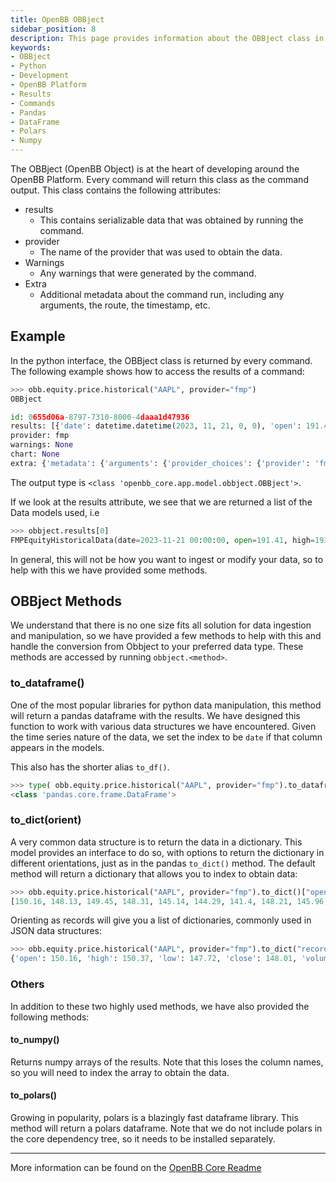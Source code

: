 ```yaml
---
title: OpenBB OBBject
sidebar_position: 8
description: This page provides information about the OBBject class in the OpenBB Platform.  This class provides the interface to interact with commands
keywords:
- OBBject
- Python
- Development
- OpenBB Platform
- Results
- Commands
- Pandas
- DataFrame
- Polars
- Numpy
---
```


The OBBject (OpenBB Object) is at the heart of developing around the OpenBB Platform. Every command will return this class as the command output. This class contains the following attributes:

- results
  - This contains serializable data that was obtained by running the command.
- provider
  - The name of the provider that was used to obtain the data.
- Warnings
  - Any warnings that were generated by the command.
- Extra
  - Additional metadata about the command run, including any arguments, the route, the timestamp, etc.

## Example

In the python interface, the OBBject class is returned by every command. The following example shows how to access the results of a command:

```python
>>> obb.equity.price.historical("AAPL", provider="fmp")
OBBject

id: 0655d06a-8797-7310-8000-4daaa1d47936
results: [{'date': datetime.datetime(2023, 11, 21, 0, 0), 'open': 191.41, 'high': 1...
provider: fmp
warnings: None
chart: None
extra: {'metadata': {'arguments': {'provider_choices': {'provider': 'fmp'}, 'standa...
```

The output type is `<class 'openbb_core.app.model.obbject.OBBject'>`.

If we look at the results attribute, we see that we are returned a list of the Data models used, i.e

```python
>>> obbject.results[0]
FMPEquityHistoricalData(date=2023-11-21 00:00:00, open=191.41, high=191.5, low=189.74, close=190.375, volume=24029603, vwap=190.54, label=November 21, 23, adj_close=190.375, unadjusted_volume=24029603.0, change=-1.03, change_percent=-0.5407241, change_over_time=-0.005407241)
```

In general, this will not be how you want to ingest or modify your data, so to help with this we have provided some methods.

## OBBject Methods

We understand that there is no one size fits all solution for data ingestion and manipulation, so we have provided a few methods to help with this and handle the conversion from Obbject to your preferred data type. These methods are accessed by running `obbject.<method>`.

### to_dataframe()

One of the most popular libraries for python data manipulation, this method will return a pandas dataframe with the results. We have designed this function to work with various data structures we have encountered. Given the time series nature of the data, we set the index to be `date` if that column appears in the models.

This also has the shorter alias `to_df()`.

```python
>>> type( obb.equity.price.historical("AAPL", provider="fmp").to_dataframe() )
<class 'pandas.core.frame.DataFrame'>
```

### to_dict(orient)

A very common data structure is to return the data in a dictionary. This model provides an interface to do so, with options to return the dictionary in different orientations, just as in the pandas `to_dict()` method. The default method will return a dictionary that allows you to index to obtain data:

```python
>>> obb.equity.price.historical("AAPL", provider="fmp").to_dict()["open"][:10]
[150.16, 148.13, 149.45, 148.31, 145.14, 144.29, 141.4, 148.21, 145.96, 147.77]
```

Orienting as records will give you a list of dictionaries, commonly used in JSON data structures:

```python
>>> obb.equity.price.historical("AAPL", provider="fmp").to_dict("records")[0]
{'open': 150.16, 'high': 150.37, 'low': 147.72, 'close': 148.01, 'volume': 58724100, 'vwap': 148.7, 'label': 'November 21, 22', 'adj_close': 147.19, 'unadjusted_volume': 58724100.0, 'change': -2.15, 'change_percent': -1.43, 'change_over_time': -0.0143}
```

### Others

In addition to these two highly used methods, we have also provided the following methods:

#### to_numpy()

Returns numpy arrays of the results. Note that this loses the column names, so you will need to index the array to obtain the data.

#### to_polars()

Growing in popularity, polars is a blazingly fast dataframe library. This method will return a polars dataframe. Note that we do not include polars in the core dependency tree, so it needs to be installed separately.


---

More information can be found on the [OpenBB Core Readme](https://github.com/OpenBB-finance/OpenBBTerminal/blob/develop/openbb_platform/platform/core/README.md)
